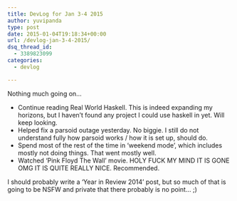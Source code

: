 ```yaml
---
title: DevLog for Jan 3-4 2015
author: yuvipanda
type: post
date: 2015-01-04T19:18:34+00:00
url: /devlog-jan-3-4-2015/
dsq_thread_id:
  - 3389823099
categories:
  - devlog

---
```

Nothing much going on&#8230;

  * Continue reading Real World Haskell. This is indeed expanding my horizons, but I haven&#8217;t found any project I could use haskell in yet. Will keep looking.
  * Helped fix a parsoid outage yesterday. No biggie. I still do not understand fully how parsoid works / how it is set up, should do.
  * Spend most of the rest of the time in &#8216;weekend mode&#8217;, which includes mostly not doing things. That went mostly well.
  * Watched &#8216;Pink Floyd The Wall&#8217; movie. HOLY FUCK MY MIND IT IS GONE OMG IT IS QUITE REALLY NICE. Recommended.

I should probably write a &#8216;Year in Review 2014&#8217; post, but so much of that is going to be NSFW and private that there probably is no point&#8230; ;)